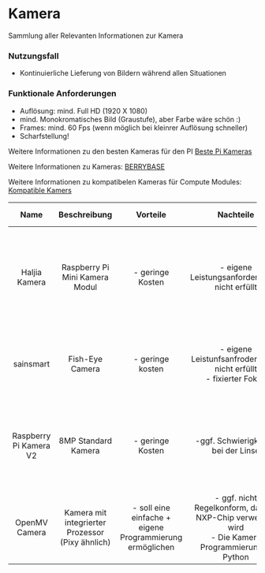 # Kamera
Sammlung aller Relevanten Informationen zur Kamera

### Nutzungsfall
- Kontinuierliche Lieferung von Bildern während allen Situationen

### Funktionale Anforderungen
- Auflösung: mind. Full HD (1920 X 1080)
- mind. Monokromatisches Bild (Graustufe), aber Farbe wäre schön :)
- Frames: mind. 60 Fps (wenn möglich bei kleinrer Auflösung schneller)
- Scharfstellung!



Weitere Informationen zu den besten Kameras für den PI [Beste Pi Kameras](https://wonderfulengineering.com/10-best-cameras-for-raspberry-pi-2/)

Weitere Informationen zu Kameras: [BERRYBASE](https://www.berrybase.de/raspberry-pi/raspberry-pi-computer/kameras/) 

Weitere Informationen zu kompatibelen Kameras für Compute Modules: [Kompatible Kamers](https://www.pi-shop.ch/blog/kamera-modul-komp)

| Name | Beschreibung | Vorteile | Nachteile | Technische Details | Kosten | Link | 
| :--: | :----------: | :------: | :-------: | :----------------: | :----: | :--: |
| Haljia Kamera | Raspberry Pi Mini Kamera Modul | - geringe Kosten | - eigene Leistungsanforderungen nicht erfüllt | - Anforderungen nicht erfüllt <br> - 1080 pixel (30 FPS) <br> - Unterstütztung von Rasbian (Rasperry Pi beorzugt) | 9,99€ | [Amazon](https://www.amazon.de/Megapixel-Sensor-ov5647-Mini-Kamera-Raspberry/dp/B01DM8NAI0/ref=sr_1_1) |
| sainsmart | Fish-Eye Camera | - geringe kosten | - eigene Leistunfsanfroderungen nicht erfüllt <br> - fixierter Fokus | - Anfordernungen nicht erfüllt <br> - 1080 pixel (30 FPS) <br> - Rasbian support | 21,99€ | [Amazon](https://www.amazon.de/SainSmart-Fish-Eye-Camera-Raspberry-Arduino/dp/B00N1YJKFS/ref=sr_1_1)
| Raspberry Pi Kamera V2 | 8MP Standard Kamera  | - geringe Kosten | -ggf. Schwierigkeiten bei der Linse | - Anforderungen erfüllt: [Quelle](https://wonderfulengineering.com/10-best-cameras-for-raspberry-pi-2/) <br> - 1080 Pixel (60 FPS) <br> - 720 Pixel (180 FPS) <br> - fixed focus Linse | 15€ | [Amazon](https://www.amazon.de/Raspberry-Pi-V2-1-1080P-Kamera-Modul/dp/B01ER2SKFS/ref=sr_1_3) | 
| OpenMV Camera | Kamera mit integrierter Prozessor (Pixy ähnlich) | - soll eine einfache + eigene Programmierung ermöglichen | - ggf. nicht Regelkonform, da kein NXP-Chip verwendet wird <br> - Die Kamera Programmierung in Python | X | 120$ | [OpenMV](https://openmv.io/products/openmv-cam-rt)